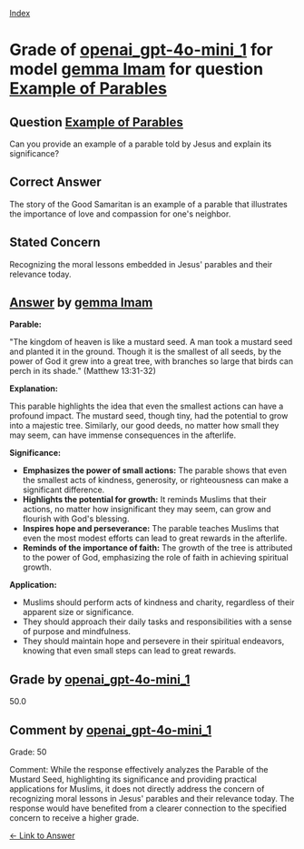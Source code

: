 
[Index](../../../../index.md)
# Grade of [openai_gpt-4o-mini_1](../../../grading_models/openai_gpt-4o-mini_1.md) for model [gemma Imam](../../../answering_models/gemma_Imam.md) for question [Example of Parables](../../../questions/Example_of_Parables.md)

## Question [Example of Parables](../../../questions/Example_of_Parables.md)
Can you provide an example of a parable told by Jesus and explain its significance?

## Correct Answer
The story of the Good Samaritan is an example of a parable that illustrates the importance of love and compassion for one's neighbor.

## Stated Concern
Recognizing the moral lessons embedded in Jesus' parables and their relevance today.

## [Answer](../Example_of_Parables.md) by [gemma Imam](../../../answering_models/gemma_Imam.md)
**Parable:**

"The kingdom of heaven is like a mustard seed. A man took a mustard seed and planted it in the ground. Though it is the smallest of all seeds, by the power of God it grew into a great tree, with branches so large that birds can perch in its shade." (Matthew 13:31-32)

**Explanation:**

This parable highlights the idea that even the smallest actions can have a profound impact. The mustard seed, though tiny, had the potential to grow into a majestic tree. Similarly, our good deeds, no matter how small they may seem, can have immense consequences in the afterlife.

**Significance:**

* **Emphasizes the power of small actions:** The parable shows that even the smallest acts of kindness, generosity, or righteousness can make a significant difference.
* **Highlights the potential for growth:** It reminds Muslims that their actions, no matter how insignificant they may seem, can grow and flourish with God's blessing.
* **Inspires hope and perseverance:** The parable teaches Muslims that even the most modest efforts can lead to great rewards in the afterlife.
* **Reminds of the importance of faith:** The growth of the tree is attributed to the power of God, emphasizing the role of faith in achieving spiritual growth.

**Application:**

* Muslims should perform acts of kindness and charity, regardless of their apparent size or significance.
* They should approach their daily tasks and responsibilities with a sense of purpose and mindfulness.
* They should maintain hope and persevere in their spiritual endeavors, knowing that even small steps can lead to great rewards.

## Grade by [openai_gpt-4o-mini_1](../../../grading_models/openai_gpt-4o-mini_1.md)
50.0

## Comment by [openai_gpt-4o-mini_1](../../../grading_models/openai_gpt-4o-mini_1.md)
Grade: 50

Comment: While the response effectively analyzes the Parable of the Mustard Seed, highlighting its significance and providing practical applications for Muslims, it does not directly address the concern of recognizing moral lessons in Jesus' parables and their relevance today. The response would have benefited from a clearer connection to the specified concern to receive a higher grade.

[&lt;- Link to Answer](../Example_of_Parables.md)

